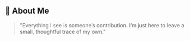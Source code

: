 

## 🧬 About Me

> "Everything I see is someone’s contribution. I’m just here to leave a small, thoughtful trace of my own."



